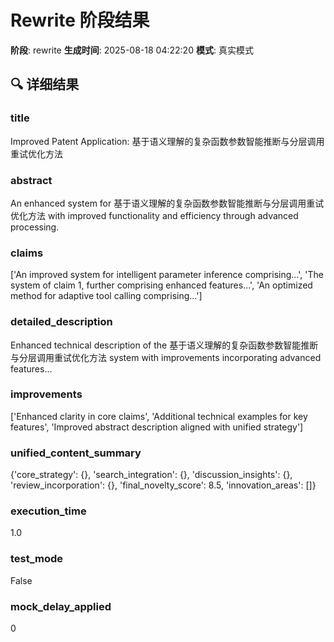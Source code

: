 # Rewrite 阶段结果

**阶段**: rewrite
**生成时间**: 2025-08-18 04:22:20
**模式**: 真实模式

## 🔍 详细结果

### title
Improved Patent Application: 基于语义理解的复杂函数参数智能推断与分层调用重试优化方法

### abstract
An enhanced system for 基于语义理解的复杂函数参数智能推断与分层调用重试优化方法 with improved functionality and efficiency through advanced processing.

### claims
['An improved system for intelligent parameter inference comprising...', 'The system of claim 1, further comprising enhanced features...', 'An optimized method for adaptive tool calling comprising...']

### detailed_description
Enhanced technical description of the 基于语义理解的复杂函数参数智能推断与分层调用重试优化方法 system with improvements incorporating advanced features...

### improvements
['Enhanced clarity in core claims', 'Additional technical examples for key features', 'Improved abstract description aligned with unified strategy']

### unified_content_summary
{'core_strategy': {}, 'search_integration': {}, 'discussion_insights': {}, 'review_incorporation': {}, 'final_novelty_score': 8.5, 'innovation_areas': []}

### execution_time
1.0

### test_mode
False

### mock_delay_applied
0
